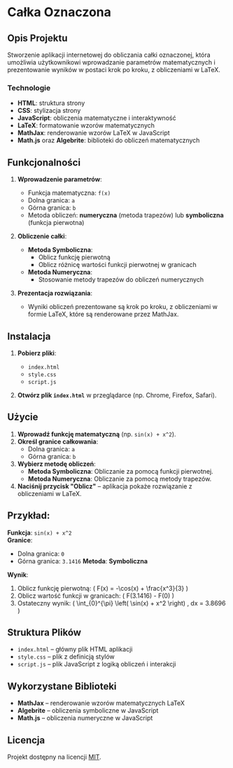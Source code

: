 # Całka Oznaczona

## Opis Projektu

Stworzenie aplikacji internetowej do obliczania całki oznaczonej, która umożliwia użytkownikowi wprowadzanie parametrów matematycznych i prezentowanie wyników w postaci krok po kroku, z obliczeniami w LaTeX.

### Technologie

- **HTML**: struktura strony
- **CSS**: stylizacja strony
- **JavaScript**: obliczenia matematyczne i interaktywność
- **LaTeX**: formatowanie wzorów matematycznych
- **MathJax**: renderowanie wzorów LaTeX w JavaScript
- **Math.js** oraz **Algebrite**: biblioteki do obliczeń matematycznych

## Funkcjonalności

1. **Wprowadzenie parametrów**:
   - Funkcja matematyczna: `f(x)`
   - Dolna granica: `a`
   - Górna granica: `b`
   - Metoda obliczeń: **numeryczna** (metoda trapezów) lub **symboliczna** (funkcja pierwotna)

2. **Obliczenie całki**:
   - **Metoda Symboliczna**:
     - Oblicz funkcję pierwotną
     - Oblicz różnicę wartości funkcji pierwotnej w granicach
   - **Metoda Numeryczna**:
     - Stosowanie metody trapezów do obliczeń numerycznych

3. **Prezentacja rozwiązania**:
   - Wyniki obliczeń prezentowane są krok po kroku, z obliczeniami w formie LaTeX, które są renderowane przez MathJax.

## Instalacja

1. **Pobierz pliki**:
   - `index.html`
   - `style.css`
   - `script.js`

2. **Otwórz plik `index.html`** w przeglądarce (np. Chrome, Firefox, Safari).

## Użycie

1. **Wprowadź funkcję matematyczną** (np. `sin(x) + x^2`).
2. **Określ granice całkowania**:
   - Dolna granica: `a`
   - Górna granica: `b`
3. **Wybierz metodę obliczeń**:
   - **Metoda Symboliczna**: Obliczanie za pomocą funkcji pierwotnej.
   - **Metoda Numeryczna**: Obliczanie za pomocą metody trapezów.
4. **Naciśnij przycisk "Oblicz"** – aplikacja pokaże rozwiązanie z obliczeniami w LaTeX.

## Przykład:

**Funkcja**: `sin(x) + x^2`  
**Granice**:
- Dolna granica: `0`
- Górna granica: `3.1416`
**Metoda**: **Symboliczna**

**Wynik**:
1. Oblicz funkcję pierwotną: \( F(x) = -\cos(x) + \frac{x^3}{3} \)
2. Oblicz wartość funkcji w granicach: \( F(3.1416) - F(0) \)
3. Ostateczny wynik: \( \int_{0}^{\pi} \left( \sin(x) + x^2 \right) \, dx = 3.8696 \)

## Struktura Plików

- `index.html` – główny plik HTML aplikacji
- `style.css` – plik z definicją stylów
- `script.js` – plik JavaScript z logiką obliczeń i interakcji

## Wykorzystane Biblioteki

- **MathJax** – renderowanie wzorów matematycznych LaTeX
- **Algebrite** – obliczenia symboliczne w JavaScript
- **Math.js** – obliczenia numeryczne w JavaScript

## Licencja

Projekt dostępny na licencji [MIT](https://opensource.org/licenses/MIT).